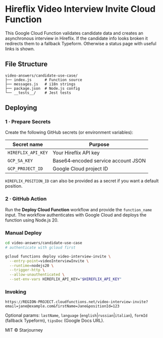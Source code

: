 # Hireflix Video Interview Invite Cloud Function

This Google Cloud Function validates candidate data and creates an asynchronous interview in Hireflix. If the candidate info looks broken it redirects them to a fallback Typeform. Otherwise a status page with useful links is shown.

## File Structure

```
video-answers/candidate-use-case/
├── index.js      # Function source
├── messages.js   # i18n strings
├── package.json  # Node.js config
└── __tests__/    # Jest tests
```

## Deploying

### 1 · Prepare Secrets

Create the following GitHub secrets (or environment variables):

| Secret name         | Purpose                                |
|---------------------|----------------------------------------|
| `HIREFLIX_API_KEY`  | Your Hireflix API key                  |
| `GCP_SA_KEY`        | Base64‑encoded service account JSON    |
| `GCP_PROJECT_ID`    | Google Cloud project ID                |

`HIREFLIX_POSITION_ID` can also be provided as a secret if you want a default position.

### 2 · GitHub Action

Run the **Deploy Cloud Function** workflow and provide the `function_name` input. The workflow authenticates with Google Cloud and deploys the function using Node.js 20.

### Manual Deploy

```bash
cd video-answers/candidate-use-case
# authenticate with gcloud first

gcloud functions deploy video-interview-invite \
  --entry-point=videoInterviewInvite \
  --runtime=nodejs20 \
  --trigger-http \
  --allow-unauthenticated \
  --set-env-vars HIREFLIX_API_KEY="$HIREFLIX_API_KEY"
```

### Invoking

```
https://REGION-PROJECT.cloudfunctions.net/video-interview-invite?email=jane@example.com&firstName=Jane&positionId=123
```

Optional params: `lastName`, `language` (`english`|`russian`|`italian`), `formId` (fallback Typeform), `tipsDoc` (Google Docs URL).

MIT © Starjourney
